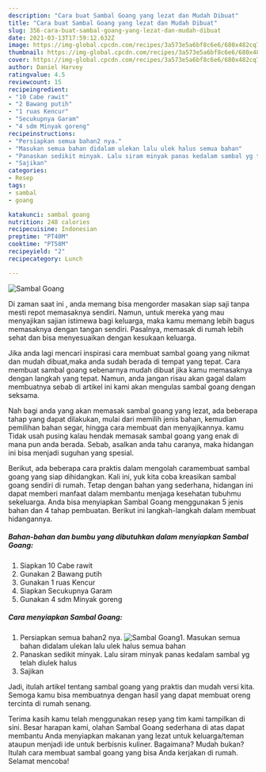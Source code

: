 ```yaml
---
description: "Cara buat Sambal Goang yang lezat dan Mudah Dibuat"
title: "Cara buat Sambal Goang yang lezat dan Mudah Dibuat"
slug: 356-cara-buat-sambal-goang-yang-lezat-dan-mudah-dibuat
date: 2021-03-13T17:59:12.632Z
image: https://img-global.cpcdn.com/recipes/3a573e5a6bf8c6e6/680x482cq70/sambal-goang-foto-resep-utama.jpg
thumbnail: https://img-global.cpcdn.com/recipes/3a573e5a6bf8c6e6/680x482cq70/sambal-goang-foto-resep-utama.jpg
cover: https://img-global.cpcdn.com/recipes/3a573e5a6bf8c6e6/680x482cq70/sambal-goang-foto-resep-utama.jpg
author: Daniel Harvey
ratingvalue: 4.5
reviewcount: 15
recipeingredient:
- "10 Cabe rawit"
- "2 Bawang putih"
- "1 ruas Kencur"
- "Secukupnya Garam"
- "4 sdm Minyak goreng"
recipeinstructions:
- "Persiapkan semua bahan2 nya."
- "Masukan semua bahan didalam ulekan lalu ulek halus semua bahan"
- "Panaskan sedikit minyak. Lalu siram minyak panas kedalam sambal yg telah diulek halus"
- "Sajikan"
categories:
- Resep
tags:
- sambal
- goang

katakunci: sambal goang 
nutrition: 248 calories
recipecuisine: Indonesian
preptime: "PT40M"
cooktime: "PT58M"
recipeyield: "2"
recipecategory: Lunch

---
```



![Sambal Goang](https://img-global.cpcdn.com/recipes/3a573e5a6bf8c6e6/680x482cq70/sambal-goang-foto-resep-utama.jpg)

Di zaman  saat ini , anda memang bisa mengorder masakan siap saji tanpa mesti repot memasaknya sendiri. Namun, untuk mereka yang mau menyajikan sajian istimewa bagi keluarga, maka kamu memang lebih bagus memasaknya dengan tangan sendiri. Pasalnya, memasak di rumah lebih sehat dan bisa menyesuaikan dengan kesukaan keluarga.

Jika anda lagi mencari inspirasi cara membuat sambal goang yang nikmat dan mudah dibuat,maka anda sudah berada di tempat yang tepat. Cara membuat sambal goang  sebenarnya mudah dibuat jika kamu memasaknya dengan langkah yang tepat. Namun, anda jangan risau akan gagal dalam membuatnya 
sebab di artikel ini kami akan mengulas sambal goang dengan seksama.  



Nah bagi anda yang akan memasak sambal goang yang lezat, ada beberapa tahap yang dapat dilakukan, mulai dari memilih jenis bahan, kemudian pemilihan bahan segar, hingga cara membuat dan menyajikannya. kamu Tidak usah pusing kalau hendak memasak sambal goang yang enak di mana pun anda berada. Sebab, asalkan anda  tahu caranya, maka hidangan ini bisa menjadi suguhan yang spesial.

Berikut, ada beberapa cara praktis  dalam mengolah caramembuat sambal goang yang siap dihidangkan. Kali ini, yuk kita coba kreasikan sambal goang sendiri di rumah. Tetap dengan bahan yang sederhana, hidangan ini dapat memberi manfaat dalam membantu menjaga kesehatan tubuhmu sekeluarga. Anda bisa menyiapkan Sambal Goang menggunakan 5 jenis bahan dan 4 tahap pembuatan. Berikut ini langkah-langkah dalam membuat hidangannya.

<!--inarticleads1-->

##### Bahan-bahan dan bumbu yang dibutuhkan dalam menyiapkan Sambal Goang:

1. Siapkan 10 Cabe rawit
1. Gunakan 2 Bawang putih
1. Gunakan 1 ruas Kencur
1. Siapkan Secukupnya Garam
1. Gunakan 4 sdm Minyak goreng




<!--inarticleads2-->

##### Cara menyiapkan Sambal Goang:

1. Persiapkan semua bahan2 nya.
<img src="https://img-global.cpcdn.com/steps/ab3cd1158b78a7c0/160x128cq70/sambal-goang-langkah-memasak-1-foto.jpg" alt="Sambal Goang">1. Masukan semua bahan didalam ulekan lalu ulek halus semua bahan
1. Panaskan sedikit minyak. Lalu siram minyak panas kedalam sambal yg telah diulek halus
1. Sajikan




Jadi, itulah artikel tentang  sambal goang  yang praktis dan mudah versi kita. Semoga kamu bisa membuatnya dengan hasil yang dapat membuat oreng tercinta di rumah senang. 

Terima kasih kamu telah menggunakan resep yang tim kami tampilkan di sini. Besar harapan kami, olahan  Sambal Goang sederhana di atas dapat membantu Anda menyiapkan makanan yang lezat untuk keluarga/teman ataupun menjadi ide untuk berbisnis kuliner. Bagaimana? Mudah bukan? Itulah cara membuat sambal goang yang bisa Anda kerjakan di rumah. Selamat mencoba!

